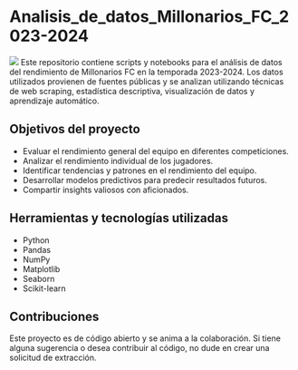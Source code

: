 # Analisis_de_datos_Millonarios_FC_2023-2024
![](https://github.com/giolml/Analisis_de_datos_Millonarios_FC_2023-2024/blob/main/millonarios-fc.png)
Este repositorio contiene scripts y notebooks para el análisis de datos del rendimiento de Millonarios FC en la temporada 2023-2024. Los datos utilizados provienen de fuentes públicas y se analizan utilizando técnicas de web scraping, estadística descriptiva, visualización de datos y aprendizaje automático.

## Objetivos del proyecto
* Evaluar el rendimiento general del equipo en diferentes competiciones.
* Analizar el rendimiento individual de los jugadores.
* Identificar tendencias y patrones en el rendimiento del equipo.
* Desarrollar modelos predictivos para predecir resultados futuros.
* Compartir insights valiosos con aficionados.

## Herramientas y tecnologías utilizadas

* Python
* Pandas
* NumPy
* Matplotlib
* Seaborn
* Scikit-learn

## Contribuciones

Este proyecto es de código abierto y se anima a la colaboración. Si tiene alguna sugerencia o desea contribuir al código, no dude en crear una solicitud de extracción.

